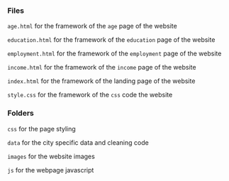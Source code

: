 ### Files

`age.html` for the framework of the `age` page of the website

`education.html` for the framework of the `education` page of the website

`employment.html` for the framework of the `employment` page of the website

`income.html` for the framework of the `income` page of the website

`index.html` for the framework of the landing page of the website

`style.css` for the framework of the `css` code the website

### Folders

`css` for the page styling

`data` for the city specific data and cleaning code

`images` for the website images

`js` for the webpage javascript
